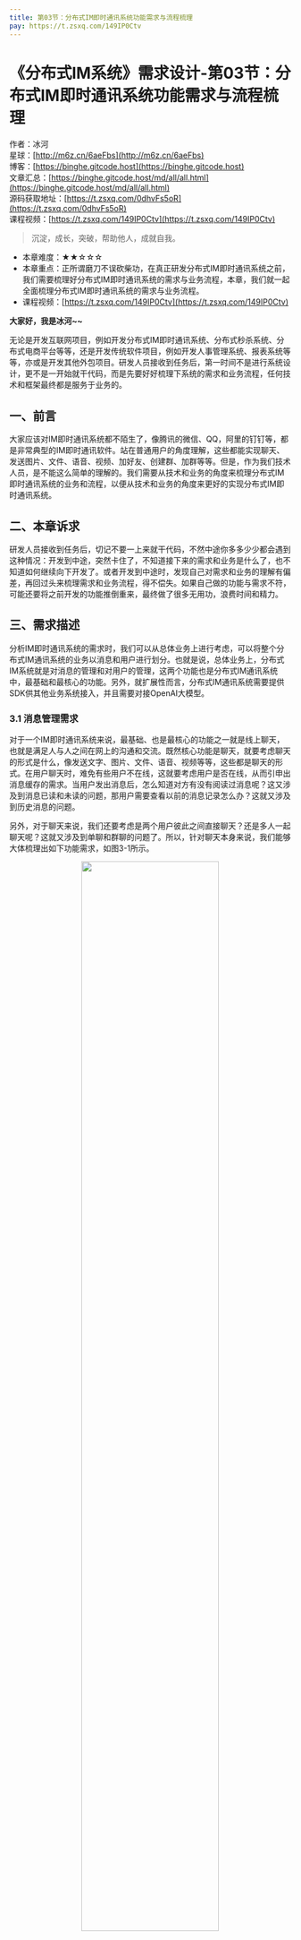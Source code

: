 ```yaml
---
title: 第03节：分布式IM即时通讯系统功能需求与流程梳理
pay: https://t.zsxq.com/149IP0Ctv
---
```


# 《分布式IM系统》需求设计-第03节：分布式IM即时通讯系统功能需求与流程梳理

作者：冰河
<br/>星球：[http://m6z.cn/6aeFbs](http://m6z.cn/6aeFbs)
<br/>博客：[https://binghe.gitcode.host](https://binghe.gitcode.host)
<br/>文章汇总：[https://binghe.gitcode.host/md/all/all.html](https://binghe.gitcode.host/md/all/all.html)
<br/>源码获取地址：[https://t.zsxq.com/0dhvFs5oR](https://t.zsxq.com/0dhvFs5oR)
<br/>课程视频：[https://t.zsxq.com/149IP0Ctv](https://t.zsxq.com/149IP0Ctv)

> 沉淀，成长，突破，帮助他人，成就自我。

* 本章难度：★★☆☆☆
* 本章重点：正所谓磨刀不误砍柴功，在真正研发分布式IM即时通讯系统之前，我们需要梳理好分布式IM即时通讯系统的需求与业务流程，本章，我们就一起全面梳理分布式IM即时通讯系统的需求与业务流程。
* 课程视频：[https://t.zsxq.com/149IP0Ctv](https://t.zsxq.com/149IP0Ctv)

**大家好，我是冰河~~**

无论是开发互联网项目，例如开发分布式IM即时通讯系统、分布式秒杀系统、分布式电商平台等等，还是开发传统软件项目，例如开发人事管理系统、报表系统等等，亦或是开发其他外包项目。研发人员接收到任务后，第一时间不是进行系统设计，更不是一开始就干代码，而是先要好好梳理下系统的需求和业务流程，任何技术和框架最终都是服务于业务的。

## 一、前言

大家应该对IM即时通讯系统都不陌生了，像腾讯的微信、QQ，阿里的钉钉等，都是非常典型的IM即时通讯软件。站在普通用户的角度理解，这些都能实现聊天、发送图片、文件、语音、视频、加好友、创建群、加群等等。但是，作为我们技术人员，是不能这么简单的理解的。我们需要从技术和业务的角度来梳理分布式IM即时通讯系统的业务和流程，以便从技术和业务的角度来更好的实现分布式IM即时通讯系统。

## 二、本章诉求

研发人员接收到任务后，切记不要一上来就干代码，不然中途你多多少少都会遇到这种情况：开发到中途，突然卡住了，不知道接下来的需求和业务是什么了，也不知道如何继续向下开发了。或者开发到中途时，发现自己对需求和业务的理解有偏差，再回过头来梳理需求和业务流程，得不偿失。如果自己做的功能与需求不符，可能还要将之前开发的功能推倒重来，最终做了很多无用功，浪费时间和精力。

## 三、需求描述

分析IM即时通讯系统的需求时，我们可以从总体业务上进行考虑，可以将整个分布式IM通讯系统的业务以消息和用户进行划分。也就是说，总体业务上，分布式IM系统就是对消息的管理和对用户的管理，这两个功能也是分布式IM通讯系统中，最基础和最核心的功能。另外，就扩展性而言，分布式IM通讯系统需要提供SDK供其他业务系统接入，并且需要对接OpenAI大模型。

### 3.1 消息管理需求

对于一个IM即时通讯系统来说，最基础、也是最核心的功能之一就是线上聊天，也就是满足人与人之间在网上的沟通和交流。既然核心功能是聊天，就要考虑聊天的形式是什么，像发送文字、图片、文件、语音、视频等等，这些都是聊天的形式。在用户聊天时，难免有些用户不在线，这就要考虑用户是否在线，从而引申出消息缓存的需求。当用户发出消息后，怎么知道对方有没有阅读过消息呢？这又涉及到消息已读和未读的问题，那用户需要查看以前的消息记录怎么办？这就又涉及到历史消息的问题。

另外，对于聊天来说，我们还要考虑是两个用户彼此之间直接聊天？还是多人一起聊天呢？这就又涉及到单聊和群聊的问题了。所以，针对聊天本身来说，我们能够大体梳理出如下功能需求，如图3-1所示。

<div align="center">
    <img src="https://binghe.gitcode.host/images/project/im/2023-11-26-001.png?raw=true" width="70%">
    <br/>
</div>

可以看到，针对聊天本身来说，最核心的需求就是：**发送文字、图片、文件、语音、视频、消息缓存、消息未读、已读、撤回，历史消息、单聊、群聊，以及其他一些需求。**

### 3.2 用户管理需求

分布式IM即时通讯系统另一个最基础，也是最核心的功能就是对用户的管理，对于用户本身来说，可以将其他的用户添加为自己的好友，也可以删除自己的好友。如果用户不想同时只和另外一个用户直接聊天，想同时与其他多个用户聊天，那么他可以创建一个群，将其他用户拉进群，他也可以将某个用户踢出群，解散群，填写群公告，修改群备注，查看群成员等。而其他用户也可以加群，退出群，查看群成员、修改自己在群内的昵称等等功能。这样一来，我们也大致梳理出了分布式IM即时通讯系统对用户管理的需求，如图3-2所示。

加入[冰河技术](https://public.zsxq.com/groups/48848484411888.html)知识星球，解锁完整技术文章与完整代码